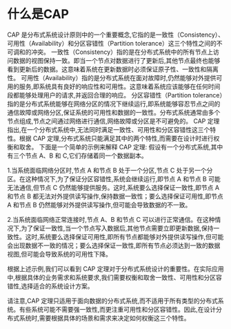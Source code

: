 # 什么是CAP

CAP 是分布式系统设计原则中的一个重要概念,它指的是一致性（Consistency）、可用性（Availability）和分区容错性（Partition tolerance）这三个特性之间的不可调和的冲突。
一致性（Consistency）指的是在分布式系统中的所有节点上访问数据的视图保持一致。即当一个节点对数据进行了更新后,其他节点最终也能够看到更新后的数据。这意味着系统在更新数据时必须保证原子性、一致性和隔离性。
可用性（Availability）指的是分布式系统在面对故障时,仍然能够对外提供可用的服务,即系统具有良好的响应性和可用性。这意味着系统应该能够在任何时间段都能够处理用户的请求,并返回合理的响应。
分区容错性（Partition tolerance）指的是分布式系统能够在网络分区的情况下继续运行,即系统能够容忍节点之间的通信故障或网络分区,保证系统的可用性和数据的一致性。分布式系统通常由多个节点组成,节点之间通过网络进行通信,网络故障或分区是不可避免的。
CAP 定理指出,在一个分布式系统中,无法同时满足一致性、可用性和分区容错性这三个特性。根据 CAP 定理,分布式系统只能满足其中的两个特性,而需要在设计时进行权衡和取舍。
下面是一个简单的示例来解释 CAP 定理:
假设有一个分布式系统,其中有三个节点 A、B 和 C,它们存储着同一个数据副本。

1.当系统面临网络分区时,节点 A 和节点 B 处于一个分区,节点 C 处于另一个分区。在这种情况下,为了保证分区容错性,系统会继续运行,即节点 A 和节点 B 可能无法通信,但节点 C 仍然能够提供服务。这时,系统要么选择保证一致性,即节点 A 和节点 B 都无法对外提供读写操作,保持数据一致性；要么选择保证可用性,即节点 A 和节点 B 仍然能够对外提供读写操作,但可能会导致数据的不一致。

2.当系统面临网络正常连接时,节点 A、B 和节点 C 可以进行正常通信。在这种情况下,为了保证一致性,当一个节点写入数据后,其他节点需要立即更新数据,保持一致性。这时,系统要么选择保证可用性,即所有节点都能够对外提供读写操作,但可能会出现数据不一致的情况；要么选择保证一致性,即所有节点必须达到一致的数据视图,但可能会导致系统的可用性下降。

根据上述示例,我们可以看到 CAP 定理对于分布式系统设计的重要性。在实际应用中,根据具体的业务需求和系统要求,我们需要权衡和取舍一致性、可用性和分区容错性,选择适合的系统设计方案。

请注意,CAP 定理只适用于面向数据的分布式系统,而不适用于所有类型的分布式系统。有些系统可能不需要强一致性,而更注重可用性和分区容错性。因此,在设计分布式系统时,需要根据具体的场景和需求来决定如何权衡这三个特性。
